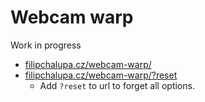 # Webcam warp

Work in progress

- [filipchalupa.cz/webcam-warp/](https://filipchalupa.cz/webcam-warp/)
- [filipchalupa.cz/webcam-warp/?reset](https://filipchalupa.cz/webcam-warp/?reset)
  - Add `?reset` to url to forget all options.

